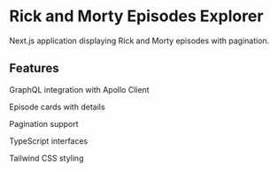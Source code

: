 # Rick and Morty Episodes Explorer
Next.js application displaying Rick and Morty episodes with pagination.

## Features
GraphQL integration with Apollo Client

Episode cards with details

Pagination support

TypeScript interfaces

Tailwind CSS styling